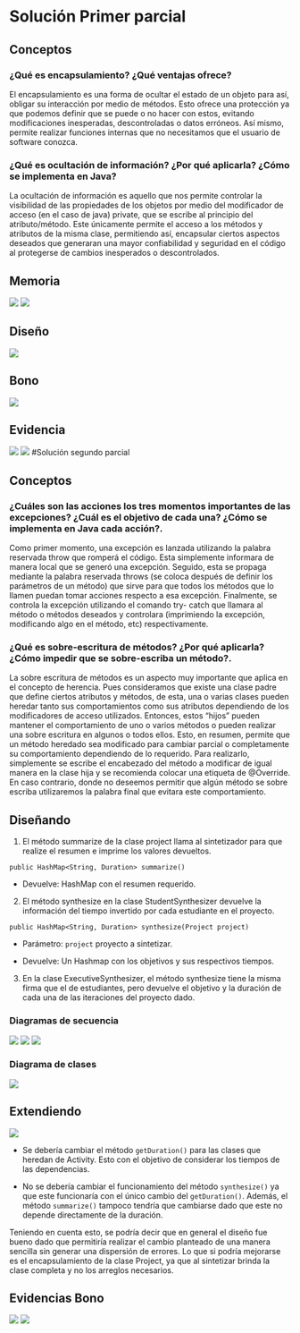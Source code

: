 # Solución Primer parcial
## Conceptos
### ¿Qué es encapsulamiento? ¿Qué ventajas ofrece?
El encapsulamiento es una forma de ocultar el estado de un objeto para así, obligar su interacción por medio de métodos. Esto ofrece una protección ya que podemos definir que se puede o no hacer con estos, evitando modificaciones inesperadas, descontroladas o datos erróneos. Así mismo, permite realizar funciones internas que no necesitamos que el usuario de software conozca.
### ¿Qué es ocultación de información? ¿Por qué aplicarla? ¿Cómo se implementa en Java?
La ocultación de información es aquello que nos permite controlar la visibilidad de las propiedades de los objetos por medio del modificador de acceso (en el caso de java) private, que se escribe al principio del atributo/método. Este únicamente permite el acceso a los métodos y atributos de la misma clase, permitiendo así, encapsular ciertos aspectos deseados que generaran una mayor confiabilidad y seguridad en el código al protegerse de cambios inesperados o descontrolados.
## Memoria
![](img/m1.jpeg)
![](img/m2.jpeg)
## Diseño
![](img/7.png)
## Bono
![](img/6.png)
## Evidencia
![](img/evidencias/1.png)
![](img/evidencias/2.png)
#Solución segundo  parcial 

## Conceptos
### ¿Cuáles son las acciones los tres momentos importantes de las excepciones? ¿Cuál es el objetivo de cada una? ¿Cómo se implementa en Java cada acción?.
Como primer momento, una excepción es lanzada utilizando la palabra reservada throw que romperá el código. Esta simplemente informara de manera local que se generó una excepción. Seguido, esta se propaga mediante la palabra reservada throws (se coloca después de definir los parámetros de un método) que sirve para que todos los métodos que lo llamen puedan tomar acciones respecto a esa excepción. Finalmente, se controla la excepción utilizando el comando try- catch que llamara al método o métodos deseados y controlara (imprimiendo la excepción, modificando algo en el método, etc) respectivamente.

### ¿Qué es sobre-escritura de métodos? ¿Por qué aplicarla? ¿Cómo impedir que se sobre-escriba un método?.
La sobre escritura de métodos es un aspecto muy importante que aplica en el concepto de herencia. Pues consideramos que existe una clase padre que define ciertos atributos y métodos, de esta, una o varias clases pueden heredar tanto sus comportamientos como sus atributos dependiendo de los modificadores de acceso utilizados. Entonces, estos “hijos” pueden mantener el comportamiento de uno o varios métodos o pueden realizar una sobre escritura en algunos o todos ellos.
Esto, en resumen, permite que un método heredado sea modificado para cambiar parcial o completamente su comportamiento dependiendo de lo requerido. Para realizarlo, simplemente se escribe el encabezado del método a modificar de igual manera en la clase hija y se recomienda colocar una etiqueta de @Override. En caso contrario, donde no deseemos permitir que algún método se sobre escriba utilizaremos la palabra final que evitara este comportamiento. 

## Diseñando 
1. El método summarize de la clase project llama al sintetizador para que realize el resumen e imprime los valores devueltos.
   
`public HashMap<String, Duration> summarize()`
   * Devuelve: HashMap con el resumen requerido. 
2. El método synthesize en la clase StudentSynthesizer devuelve la información del tiempo invertido por cada estudiante en el proyecto.

`public HashMap<String, Duration> synthesize(Project project)` 

* Parámetro: `project` proyecto a sintetizar.

* Devuelve: Un Hashmap con los objetivos y sus respectivos tiempos.

3. En la clase ExecutiveSynthesizer, el método synthesize tiene la misma firma que el de estudiantes, pero devuelve el objetivo y la duración de cada una de las iteraciones del proyecto dado.


### Diagramas de secuencia
![](img/1.png)
![](img/2.png)
![](img/3.png)
### Diagrama de clases
![](img/4.png)

## Extendiendo
![](img/5.png)

+ Se debería cambiar el método `getDuration()` para las 
clases que heredan de Activity. Esto con el objetivo de considerar los tiempos de las dependencias.

* No se debería cambiar el funcionamiento del método `synthesize()` ya que este funcionaría con el único cambio del 
`getDuration()`. Además, el método `summarize()` tampoco tendría que cambiarse dado que este no depende 
  directamente de la duración. 
  
Teniendo en cuenta esto, se podría decir que en general el diseño fue bueno dado que 
permitiría realizar el cambio planteado de una manera sencilla sin generar una dispersión de 
errores. Lo que si podría mejorarse es el encapsulamiento de la clase Project, ya que al sintetizar brinda
la clase completa y no los arreglos necesarios. 

## Evidencias Bono

![](img/evidencias/4.png)
![](img/evidencias/3.png)

